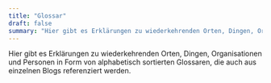 ```yaml
---
title: "Glossar"
draft: false
summary: "Hier gibt es Erklärungen zu wiederkehrenden Orten, Dingen, Organisationen und Personen in Form von alphabetisch sortierten Glossaren, die auch aus einzelnen Blogs referenziert werden."
---
```


Hier gibt es Erklärungen zu wiederkehrenden Orten, Dingen, Organisationen und Personen in Form von alphabetisch sortierten Glossaren, die auch aus einzelnen Blogs referenziert werden.
